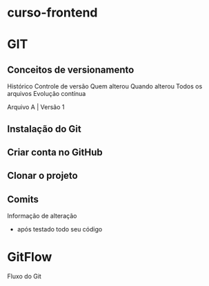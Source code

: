 # curso-frontend

# GIT
## Conceitos de versionamento
Histórico 
Controle de versão
Quem alterou
Quando alterou
Todos os arquivos
Evolução contínua

Arquivo A | Versão 1

## Instalação do Git

## Criar conta no GitHub

## Clonar o projeto

## Comits
Informação de alteração
- após testado todo seu código

# GitFlow
Fluxo do Git
